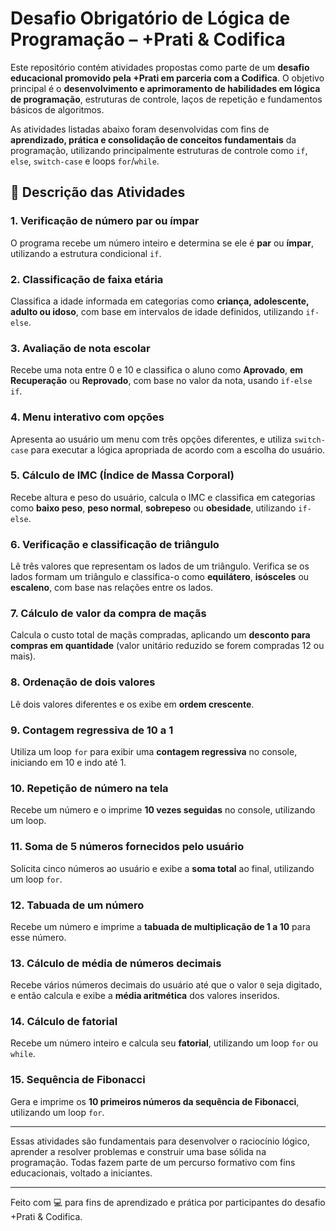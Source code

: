# Desafio Obrigatório de Lógica de Programação – +Prati & Codifica

Este repositório contém atividades propostas como parte de um **desafio educacional promovido pela +Prati em parceria com a Codifica**. O objetivo principal é o **desenvolvimento e aprimoramento de habilidades em lógica de programação**, estruturas de controle, laços de repetição e fundamentos básicos de algoritmos.

As atividades listadas abaixo foram desenvolvidas com fins de **aprendizado, prática e consolidação de conceitos fundamentais** da programação, utilizando principalmente estruturas de controle como `if`, `else`, `switch-case` e loops `for`/`while`.

## 🧠 Descrição das Atividades

### 1. Verificação de número par ou ímpar
O programa recebe um número inteiro e determina se ele é **par** ou **ímpar**, utilizando a estrutura condicional `if`.

### 2. Classificação de faixa etária
Classifica a idade informada em categorias como **criança, adolescente, adulto ou idoso**, com base em intervalos de idade definidos, utilizando `if-else`.

### 3. Avaliação de nota escolar
Recebe uma nota entre 0 e 10 e classifica o aluno como **Aprovado**, **em Recuperação** ou **Reprovado**, com base no valor da nota, usando `if-else if`.

### 4. Menu interativo com opções
Apresenta ao usuário um menu com três opções diferentes, e utiliza `switch-case` para executar a lógica apropriada de acordo com a escolha do usuário.

### 5. Cálculo de IMC (Índice de Massa Corporal)
Recebe altura e peso do usuário, calcula o IMC e classifica em categorias como **baixo peso**, **peso normal**, **sobrepeso** ou **obesidade**, utilizando `if-else`.

### 6. Verificação e classificação de triângulo
Lê três valores que representam os lados de um triângulo. Verifica se os lados formam um triângulo e classifica-o como **equilátero**, **isósceles** ou **escaleno**, com base nas relações entre os lados.

### 7. Cálculo de valor da compra de maçãs
Calcula o custo total de maçãs compradas, aplicando um **desconto para compras em quantidade** (valor unitário reduzido se forem compradas 12 ou mais).

### 8. Ordenação de dois valores
Lê dois valores diferentes e os exibe em **ordem crescente**.

### 9. Contagem regressiva de 10 a 1
Utiliza um loop `for` para exibir uma **contagem regressiva** no console, iniciando em 10 e indo até 1.

### 10. Repetição de número na tela
Recebe um número e o imprime **10 vezes seguidas** no console, utilizando um loop.

### 11. Soma de 5 números fornecidos pelo usuário
Solicita cinco números ao usuário e exibe a **soma total** ao final, utilizando um loop `for`.

### 12. Tabuada de um número
Recebe um número e imprime a **tabuada de multiplicação de 1 a 10** para esse número.

### 13. Cálculo de média de números decimais
Recebe vários números decimais do usuário até que o valor `0` seja digitado, e então calcula e exibe a **média aritmética** dos valores inseridos.

### 14. Cálculo de fatorial
Recebe um número inteiro e calcula seu **fatorial**, utilizando um loop `for` ou `while`.

### 15. Sequência de Fibonacci
Gera e imprime os **10 primeiros números da sequência de Fibonacci**, utilizando um loop `for`.

---

Essas atividades são fundamentais para desenvolver o raciocínio lógico, aprender a resolver problemas e construir uma base sólida na programação. Todas fazem parte de um percurso formativo com fins educacionais, voltado a iniciantes.

---

Feito com 💻 para fins de aprendizado e prática por participantes do desafio +Prati & Codifica.